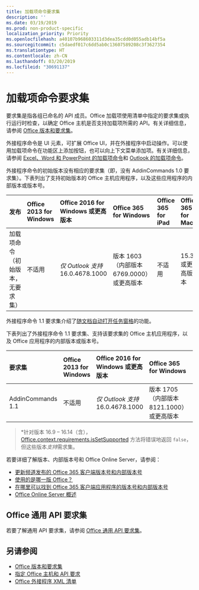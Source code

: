 ```yaml
---
title: 加载项命令要求集
description: ''
ms.date: 03/19/2019
ms.prod: non-product-specific
localization_priority: Priority
ms.openlocfilehash: a40107b968603311d3dea35cdd0d055adb14bf5a
ms.sourcegitcommit: c5daedf017c6dd5ab0c13607589208c3f3627354
ms.translationtype: HT
ms.contentlocale: zh-CN
ms.lasthandoff: 03/20/2019
ms.locfileid: "30691137"
---
```

# <a name="add-in-commands-requirement-sets"></a>加载项命令要求集

要求集是指各组已命名的 API 成员。Office 加载项使用清单中指定的要求集或执行运行时检查，以确定 Office 主机是否支持加载项所需的 API。有关详细信息，请参阅 [Office 版本和要求集](/office/dev/add-ins/develop/office-versions-and-requirement-sets)。

外接程序命令是 UI 元素，可扩展 Office UI，并在外接程序中启动操作。可以使用加载项命令在功能区上添加按钮，也可以向上下文菜单添加项。有关详细信息，请参阅 [Excel、Word 和 PowerPoint 的加载项命令](/office/dev/add-ins/design/add-in-commands)和 [Outlook 的加载项命令](/outlook/add-ins/add-in-commands-for-outlook)。

外接程序命令的初始版本没有相应的要求集（即，没有 AddinCommands 1.0 要求集）。下表列出了支持初始版本的 Office 主机应用程序，以及这些应用程序的内部版本或版本号。  

| 发布   |  Office 2013 for Windows | Office 2016 for Windows 或更高版本 | Office 365 for Windows   |  Office 365 for iPad  |  Office 365 for Mac  | Office Online  |  
|:-----|:-----|:-----|:-----|:-----|:-----|:-----|
| 加载项命令（初始版本，无要求集） | 不适用 | *仅 Outlook 支持* 16.0.4678.1000 |版本 1603（内部版本 6769.0000）或更高版本 | 不适用 | 15.33 或更高版本| 2016 年 1 月 |

外接程序命令 1.1 要求集介绍了[随文档自动打开任务窗格](/office/dev/add-ins/develop/automatically-open-a-task-pane-with-a-document)的功能。

下表列出了外接程序命令 1.1 要求集、支持该要求集的 Office 主机应用程序，以及 Office 应用程序的内部版本或版本号。

|  要求集  |  Office 2013 for Windows | Office 2016 for Windows 或更高版本 | Office 365 for Windows   |  Office 365 for iPad  |  Office 365 for Mac  | Office Online  |  
|:-----|:-----|:-----|:-----|:-----|:-----|:-----|
| AddinCommands 1.1  | 不适用 | *仅 Outlook 支持* 16.0.4678.1000  | 版本 1705（内部版本 8121.1000）或更高版本 | 不适用 | 15.34 或更高版本\*| 2017 年 5 月 |

>\*针对版本 16.9 &ndash; 16.14（含），[Office.context.requirements.isSetSupported](/javascript/api/office/office.requirementsetsupport#issetsupported-name--minversion-) 方法将错误地返回 `false`，但这些版本*支持*需求集。

若要详细了解版本、内部版本号和 Office Online Server，请参阅：

- [更新频道发布的 Office 365 客户端版本号和内部版本号](https://support.office.com/article/version-and-build-numbers-of-update-channel-releases-ae942449-1fca-4484-898b-a933ea23def7)
- [使用的是哪一版 Office？](https://support.office.com/article/What-version-of-Office-am-I-using-932788b8-a3ce-44bf-bb09-e334518b8b19)
- [在哪里可以找到 Office 365 客户端应用程序的版本号和内部版本号](https://support.office.com/article/version-and-build-numbers-of-update-channel-releases-ae942449-1fca-4484-898b-a933ea23def7)
- [Office Online Server 概述](/officeonlineserver/office-online-server-overview)

## <a name="office-common-api-requirement-sets"></a>Office 通用 API 要求集

若要了解通用 API 要求集，请参阅 [Office 通用 API 要求集](office-add-in-requirement-sets.md)。

## <a name="see-also"></a>另请参阅

- [Office 版本和要求集](/office/dev/add-ins/develop/office-versions-and-requirement-sets)
- [指定 Office 主机和 API 要求](/office/dev/add-ins/develop/specify-office-hosts-and-api-requirements)
- [Office 外接程序 XML 清单](/office/dev/add-ins/develop/add-in-manifests)

